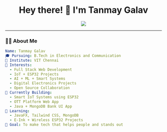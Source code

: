 
<h1 align="center">Hey there! 👋 I'm Tanmay Galav</h1>

<p align="center">
  <img src="https://readme-typing-svg.herokuapp.com/?lines=Electronics+%26+Communication+Engineer;Aspiring+Full-Stack+Developer;IoT+%7C+AI+%7C+ESP32+Projects;Tech+Enthusiast+%7C+Problem+Solver;&center=true&width=500&height=45">
</p>

---

### 👨‍💻 About Me
```yaml
Name: Tanmay Galav
🎓 Pursuing: B.Tech in Electronics and Communication
🏫 Institute: VIT Chennai
🧠 Interests:
  - Full Stack Web Development
  - IoT + ESP32 Projects
  - AI + ML + Smart Systems
  - Digital Electronics Projects
  - Open Source Collaboration
🔭 Currently Building:
  - Smart IoT Systems using ESP32
  - OTT Platform Web App
  - Java + MongoDB Bank UI App
🌱 Learning:
  - JavaFX, Tailwind CSS, MongoDB
  - E-Ink + Wireless ESP32 Projects
🚀 Goal: To make tech that helps people and stands out
